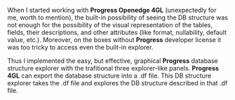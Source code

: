 
When I started working with **Progress Openedge 4GL** (unexpectedly for me, worth to mention), the built-in possibility of seeing the DB structure was not enough for the possibility of the visual representation of the tables, fields, their descriptions, and other attributes (like format, nullability, default value, etc.). Moreover, on the boxes without **Progress** developer license it was too tricky to access even the built-in explorer.

Thus I implemented the easy, but effective, graphical **Progress** database structure explorer with the trafitional three explorer-like panels. **Progress 4GL** can export the database structure into a .df file. This DB structure explorer takes the .df file and explores the DB structure described in that .df file.

